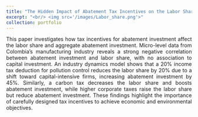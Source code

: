 ```yaml
---
title: "The Hidden Impact of Abatement Tax Incentives on the Labor Share"
excerpt: "<br/> <img src='/images/Labor_share.png'>"
collection: portfolio
---
```


<p align="justify"> This paper investigates how tax incentives for abatement investment affect the labor share and aggregate abatement investment. Micro-level data from Colombia’s manufacturing industry reveals a strong negative correlation between abatement investment and labor share, with no association to capital investment. An industry dynamics model shows that a 20% income tax deduction for pollution control reduces the labor share by 20% due to a shift toward capital-intensive firms, increasing abatement investment by 45%. Similarly, a carbon tax decreases the labor share and boosts abatement investment, while higher corporate taxes raise the labor share but reduce abatement investment. These findings highlight the importance of carefully designed tax incentives to achieve economic and environmental objectives.


 <!-- <a href= "/files/JMP_Mouda.pdf"> Download </a>

